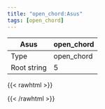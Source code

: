 ```yaml
---
title: "open_chord:Asus"
tags: [open_chord]
---
```


|Asus|open_chord|
|---|---|
|Type|open_chord|
|Root string|5|
{{< rawhtml >}}
<div class="container"></div>
<script>
const selector = '#container';
const chord = new ChordBox(selector);
chord.draw((new String("X02230")));
</script>
{{< /rawhtml >}}
